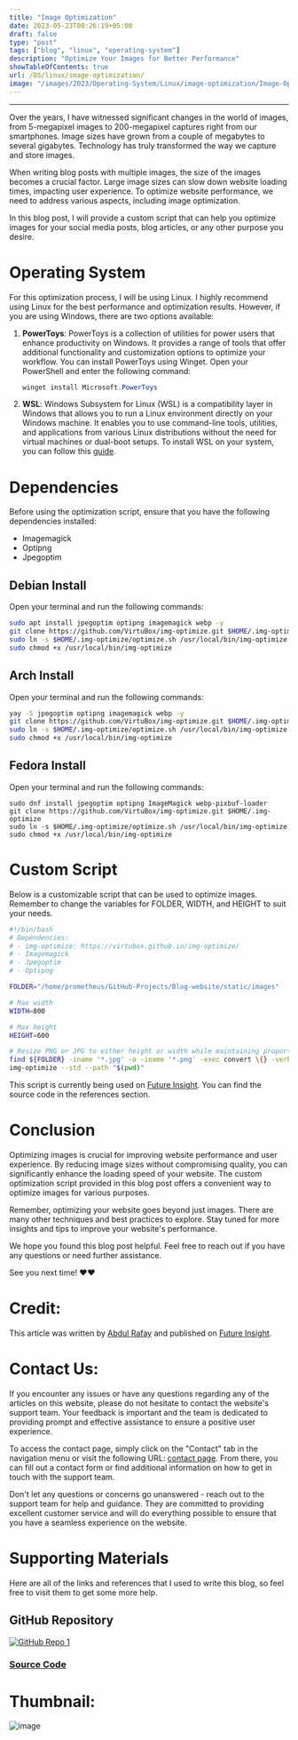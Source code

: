```yaml
---
title: "Image Optimization"
date: 2023-05-23T00:26:19+05:00
draft: false
type: "post"
tags: ["blog", "linux", "operating-system"]
description: "Optimize Your Images for Better Performance"
showTableOfContents: true
url: /OS/linux/image-optimization/
image: "/images/2023/Operating-System/Linux/image-optimization/Image-Optimization.png"
---
```


<link rel="stylesheet" href="/css/reference-content/reference-content.css">

-----
Over the years, I have witnessed significant changes in the world of images, from 5-megapixel images to 200-megapixel captures right from our smartphones. Image sizes have grown from a couple of megabytes to several gigabytes. Technology has truly transformed the way we capture and store images.

When writing blog posts with multiple images, the size of the images becomes a crucial factor. Large image sizes can slow down website loading times, impacting user experience. To optimize website performance, we need to address various aspects, including image optimization.

In this blog post, I will provide a custom script that can help you optimize images for your social media posts, blog articles, or any other purpose you desire.

# Operating System
For this optimization process, I will be using Linux. I highly recommend using Linux for the best performance and optimization results. However, if you are using Windows, there are two options available:

1. **PowerToys**: PowerToys is a collection of utilities for power users that enhance productivity on Windows. It provides a range of tools that offer additional functionality and customization options to optimize your workflow. You can install PowerToys using Winget. Open your PowerShell and enter the following command:
   ```ps1
   winget install Microsoft.PowerToys
   ```

2. **WSL**: Windows Subsystem for Linux (WSL) is a compatibility layer in Windows that allows you to run a Linux environment directly on your Windows machine. It enables you to use command-line tools, utilities, and applications from various Linux distributions without the need for virtual machines or dual-boot setups. To install WSL on your system, you can follow this [guide](https://learn.microsoft.com/en-us/windows/wsl/install).

# Dependencies
Before using the optimization script, ensure that you have the following dependencies installed:
- Imagemagick
- Optipng
- Jpegoptim

## Debian Install
Open your terminal and run the following commands:
```bash
sudo apt install jpegoptim optipng imagemagick webp -y
git clone https://github.com/VirtuBox/img-optimize.git $HOME/.img-optimize
sudo ln -s $HOME/.img-optimize/optimize.sh /usr/local/bin/img-optimize
sudo chmod +x /usr/local/bin/img-optimize
```

## Arch Install
Open your terminal and run the following commands:
```bash
yay -S jpegoptim optipng imagemagick webp -y
git clone https://github.com/VirtuBox/img-optimize.git $HOME/.img-optimize
sudo ln -s $HOME/.img-optimize/optimize.sh /usr/local/bin/img-optimize
sudo chmod +x /usr/local/bin/img-optimize
```

## Fedora Install
Open your terminal and run the following commands:
```shell
sudo dnf install jpegoptim optipng ImageMagick webp-pixbuf-loader
git clone https://github.com/VirtuBox/img-optimize.git $HOME/.img-optimize
sudo ln -s $HOME/.img-optimize/optimize.sh /usr/local/bin/img-optimize
sudo chmod +x /usr/local/bin/img-optimize
```

# Custom Script
Below is a customizable script that can be used to optimize images. Remember to change the variables for FOLDER, WIDTH, and HEIGHT to suit your needs.

```bash
#!/bin/bash
# Dependencies:
# - img-optimize: https://virtubox.github.io/img-optimize/
# - Imagemagick
# - Jpegoptim
# - Optipng

FOLDER="/home/prometheus/GitHub-Projects/Blog-website/static/images"

# Max width
WIDTH=800

# Max height
HEIGHT=600

# Resize PNG or JPG to either height or width while maintaining proportions using Imagemagick
find ${FOLDER} -iname '*.jpg' -o -iname '*.png' -exec convert \{} -verbose -resize $WIDTHx$HEIGHT\> \{} \;
img-optimize --std --path "$(pwd)"
```

This script is currently being used on [Future Insight](https://future-insight.blog). You can find the source code in the references section.

# Conclusion
Optimizing images is crucial for improving website performance and user experience. By reducing image sizes without compromising quality, you can significantly enhance the loading speed of your website. The custom optimization script provided in this blog post offers a convenient way to optimize images for various purposes.

Remember, optimizing your website goes beyond just images. There are many other techniques and best practices to explore. Stay tuned for more insights and tips to improve your website's performance.

We hope you found this blog post helpful. Feel free to reach out if you have any questions or need further assistance.

See you next time! ❤️❤️

# Credit:
This article was written by [Abdul Rafay](https://rafay99.info) and published on [Future Insight](https://futureinsight.blog).

# Contact Us: 
If you encounter any issues or have any questions regarding any of the articles on this website, please do not hesitate to contact the website's support team. Your feedback is important and the team is dedicated to providing prompt and effective assistance to ensure a positive user experience.

To access the contact page, simply click on the "Contact" tab in the navigation menu or visit the following URL: [contact page](https://future-insight.blog/contact). From there, you can fill out a contact form or find additional information on how to get in touch with the support team.

Don't let any questions or concerns go unanswered - reach out to the support team for help and guidance. They are committed to providing excellent customer service and will do everything possible to ensure that you have a seamless experience on the website.

# Supporting Materials
Here are all of the links and references that I used to write this blog, so feel free to visit them to get some more help.
## GitHub Repository
<div class="cards-container">
  <a class="card" href="https://github.com/rafay99-epic/Future-Insight/blob/main/reduce_image.sh">
    <img src="/images/content-icons/Github-Logo.png" alt="GitHub Repo 1">
    <h3 class="title">Source Code</h3>
  </a>
</div>

# Thumbnail:
![image](/images/2023/Operating-System/Linux/image-optimization/Image-Optimization.png)


<!-- ## WalkThrough Video: -->
<!-- <iframe width="800" height="450" src="https://www.youtube.com/embed/YT-link" frameborder="1" allowfullscreen></iframe> -->
